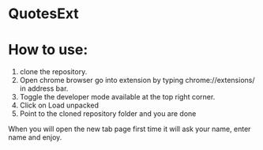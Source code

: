# QuotesExt

# How to use:

1. clone the repository.
2. Open chrome browser go into extension by typing chrome://extensions/ in address bar.
3. Toggle the developer mode available at the top right corner.
4. Click on Load unpacked
5. Point to the cloned repository folder and you are done

When you will open the new tab page first time it will ask your name, enter name and enjoy.
